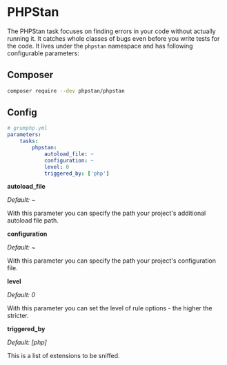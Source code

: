# PHPStan

The PHPStan task focuses on finding errors in your code without actually running it. It catches whole classes of bugs even before you write tests for the code.
It lives under the `phpstan` namespace and has following configurable parameters:

## Composer
```bash
composer require --dev phpstan/phpstan
```

## Config
```yaml
# grumphp.yml
parameters:
    tasks:
        phpstan:
            autoload_file: ~
            configuration: ~
            level: 0
            triggered_by: ['php']
```

**autoload_file**

*Default: ~*

With this parameter you can specify the path your project's additional autoload file path.

**configuration**

*Default: ~*

With this parameter you can specify the path your project's configuration file.

**level**

*Default: 0*

With this parameter you can set the level of rule options - the higher the stricter.

**triggered_by**

*Default: [php]*

This is a list of extensions to be sniffed.
